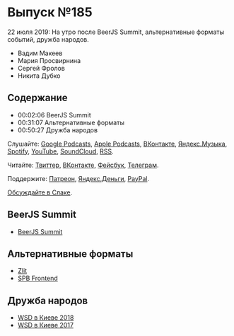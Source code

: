 # Выпуск №185

22 июля 2019: На утро после BeerJS Summit, альтернативные форматы событий, дружба народов.

- Вадим Макеев
- Мария Просвирнина
- Сергей Фролов
- Никита Дубко

## Содержание

- 00:02:06 BeerJS Summit
- 00:31:07 Альтернативные форматы
- 00:50:27 Дружба народов

Слушайте: [Google Podcasts](https://podcasts.google.com/?feed=aHR0cHM6Ly93ZWItc3RhbmRhcmRzLnJ1L3BvZGNhc3QvZmVlZC8), [Apple Podcasts](https://podcasts.apple.com/podcast/id1080500016), [ВКонтакте](https://vk.com/podcasts-32017543), [Яндекс.Музыка](https://music.yandex.ru/album/6245956), [Spotify](https://open.spotify.com/show/3rzAcADjpBpXt73L0epTjV), [YouTube](https://www.youtube.com/playlist?list=PLMBnwIwFEFHcwuevhsNXkFTcadeX5R1Go), [SoundCloud](https://soundcloud.com/web-standards), [RSS](https://web-standards.ru/podcast/feed/).

Читайте: [Твиттер](https://twitter.com/webstandards_ru), [ВКонтакте](https://vk.com/webstandards_ru), [Фейсбук](https://www.facebook.com/webstandardsru), [Телеграм](https://t.me/webstandards_ru).

Поддержите: [Патреон](https://www.patreon.com/webstandards_ru), [Яндекс.Деньги](https://money.yandex.ru/to/41001119329753), [PayPal](https://www.paypal.me/pepelsbey).

[Обсуждайте в Слаке](http://slack.web-standards.ru/).

## BeerJS Summit

- [BeerJS Summit](https://beerjssummit.com/)

## Альтернативные форматы

- [Zlit](https://www.facebook.com/zlit.event/)
- [SPB Frontend](https://twitter.com/spb_frontend)

## Дружба народов

- [WSD в Киеве 2018](https://www.youtube.com/playlist?list=PLMBnwIwFEFHe5IRtm6aKN0VBUBnuog_wp)
- [WSD в Киеве 2017](https://www.youtube.com/playlist?list=PLMBnwIwFEFHcr7Ar9b6B29J-fXXOMZlOW)
